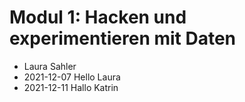 # Modul 1: Hacken und experimentieren mit Daten
- Laura Sahler
- 2021-12-07 Hello Laura
- 2021-12-11 Hallo Katrin
